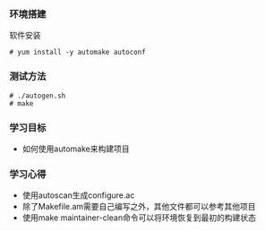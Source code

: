### 环境搭建

软件安装

```
# yum install -y automake autoconf
```

### 测试方法

```
# ./autogen.sh
# make
```

### 学习目标

- 如何使用automake来构建项目

### 学习心得

- 使用autoscan生成configure.ac
- 除了Makefile.am需要自己编写之外，其他文件都可以参考其他项目
- 使用make maintainer-clean命令可以将环境恢复到最初的构建状态
